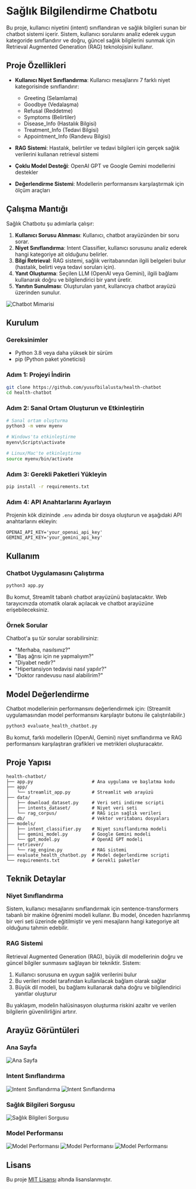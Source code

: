 # Sağlık Bilgilendirme Chatbotu

Bu proje, kullanıcı niyetini (intent) sınıflandıran ve sağlık bilgileri sunan bir chatbot sistemi içerir. Sistem, kullanıcı sorularını analiz ederek uygun kategoride sınıflandırır ve doğru, güncel sağlık bilgilerini sunmak için Retrieval Augmented Generation (RAG) teknolojisini kullanır.

## Proje Özellikleri

- **Kullanıcı Niyet Sınıflandırma**: Kullanıcı mesajlarını 7 farklı niyet kategorisinde sınıflandırır:
  - Greeting (Selamlama)
  - Goodbye (Vedalaşma)
  - Refusal (Reddetme)
  - Symptoms (Belirtiler)
  - Disease_Info (Hastalık Bilgisi)
  - Treatment_Info (Tedavi Bilgisi)
  - Appointment_Info (Randevu Bilgisi)

- **RAG Sistemi**: Hastalık, belirtiler ve tedavi bilgileri için gerçek sağlık verilerini kullanan retrieval sistemi
- **Çoklu Model Desteği**: OpenAI GPT ve Google Gemini modellerini destekler
- **Değerlendirme Sistemi**: Modellerin performansını karşılaştırmak için ölçüm araçları

## Çalışma Mantığı

Sağlık Chatbotu şu adımlarla çalışır:

1. **Kullanıcı Sorusu Alınması**: Kullanıcı, chatbot arayüzünden bir soru sorar.
2. **Niyet Sınıflandırma**: Intent Classifier, kullanıcı sorusunu analiz ederek hangi kategoriye ait olduğunu belirler.
3. **Bilgi Retrieval**: RAG sistemi, sağlık veritabanından ilgili belgeleri bulur (hastalık, belirti veya tedavi soruları için).
4. **Yanıt Oluşturma**: Seçilen LLM (OpenAI veya Gemini), ilgili bağlamı kullanarak doğru ve bilgilendirici bir yanıt üretir.
5. **Yanıtın Sunulması**: Oluşturulan yanıt, kullanıcıya chatbot arayüzü üzerinden sunulur.

![Chatbot Mimarisi](https://github.com/yusufbilalusta/health-chatbot/blob/main/screenshots/architecture.png)

## Kurulum

### Gereksinimler

- Python 3.8 veya daha yüksek bir sürüm
- pip (Python paket yöneticisi)

### Adım 1: Projeyi İndirin

```bash
git clone https://github.com/yusufbilalusta/health-chatbot
cd health-chatbot
```

### Adım 2: Sanal Ortam Oluşturun ve Etkinleştirin

```bash
# Sanal ortam oluşturma
python3 -m venv myenv

# Windows'ta etkinleştirme
myenv\Scripts\activate

# Linux/Mac'te etkinleştirme
source myenv/bin/activate
```

### Adım 3: Gerekli Paketleri Yükleyin

```bash
pip install -r requirements.txt
```

### Adım 4: API Anahtarlarını Ayarlayın

Projenin kök dizininde `.env` adında bir dosya oluşturun ve aşağıdaki API anahtarlarını ekleyin:

```
OPENAI_API_KEY='your_openai_api_key'
GEMINI_API_KEY='your_gemini_api_key'
```

## Kullanım

### Chatbot Uygulamasını Çalıştırma

```bash
python3 app.py
```

Bu komut, Streamlit tabanlı chatbot arayüzünü başlatacaktır. Web tarayıcınızda otomatik olarak açılacak ve chatbot arayüzüne erişebileceksiniz.

### Örnek Sorular

Chatbot'a şu tür sorular sorabilirsiniz:

- "Merhaba, nasılsınız?"
- "Baş ağrısı için ne yapmalıyım?"
- "Diyabet nedir?"
- "Hipertansiyon tedavisi nasıl yapılır?"
- "Doktor randevusu nasıl alabilirim?"

## Model Değerlendirme

Chatbot modellerinin performansını değerlendirmek için: (Streamlit uygulamasından model performansını karşılaştır butonu ile çalıştırılabilir.)

```bash
python3 evaluate_health_chatbot.py
```

Bu komut, farklı modellerin (OpenAI, Gemini) niyet sınıflandırma ve RAG performansını karşılaştıran grafikleri ve metrikleri oluşturacaktır.

## Proje Yapısı

```
health-chatbot/
├── app.py                      # Ana uygulama ve başlatma kodu
├── app/
│   └── streamlit_app.py        # Streamlit web arayüzü
├── data/
│   ├── download_dataset.py     # Veri seti indirme scripti
│   ├── intents_dataset/        # Niyet veri seti
│   └── rag_corpus/             # RAG için sağlık verileri
├── db/                         # Vektor veritabanı dosyaları
├── models/
│   ├── intent_classifier.py    # Niyet sınıflandırma modeli
│   ├── gemini_model.py         # Google Gemini modeli
│   └── gpt_model.py            # OpenAI GPT modeli
├── retriever/
│   └── rag_engine.py           # RAG sistemi
├── evaluate_health_chatbot.py  # Model değerlendirme scripti
└── requirements.txt            # Gerekli paketler
```

## Teknik Detaylar

### Niyet Sınıflandırma

Sistem, kullanıcı mesajlarını sınıflandırmak için sentence-transformers tabanlı bir makine öğrenimi modeli kullanır. Bu model, önceden hazırlanmış bir veri seti üzerinde eğitilmiştir ve yeni mesajların hangi kategoriye ait olduğunu tahmin edebilir.

### RAG Sistemi

Retrieval Augmented Generation (RAG), büyük dil modellerinin doğru ve güncel bilgiler sunmasını sağlayan bir tekniktir. Sistem:

1. Kullanıcı sorusuna en uygun sağlık verilerini bulur
2. Bu verileri model tarafından kullanılacak bağlam olarak sağlar
3. Büyük dil modeli, bu bağlamı kullanarak daha doğru ve bilgilendirici yanıtlar oluşturur

Bu yaklaşım, modelin halüsinasyon oluşturma riskini azaltır ve verilen bilgilerin güvenilirliğini artırır.

## Arayüz Görüntüleri

### Ana Sayfa
![Ana Sayfa](./screenshots/anasayfa.png)

### Intent Sınıflandırma
![Intent Sınıflandırma](./screenshots/intent.png)
![Intent Sınıflandırma](./screenshots/intent2.png)

### Sağlık Bilgileri Sorgusu
![Sağlık Bilgileri Sorgusu](./screenshots/sorgu.png)

### Model Performansı
![Model Performansı](./screenshots/performans1.png)
![Model Performansı](./screenshots/performans2.png)
![Model Performansı](./screenshots/performans3.png)

## Lisans

Bu proje [MIT Lisansı](LICENSE) altında lisanslanmıştır. 
